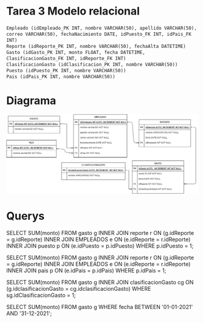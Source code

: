 
# Tarea 3 Modelo relacional

    Empleado (idEmpleado_PK INT, nombre VARCHAR(50), apellido VARCHAR(50), correo VARCHAR(50), fechaNacimiento DATE, idPuesto_FK INT, idPais_FK INT)
    Reporte (idReporte_PK INT, nombre VARCHAR(50), fechaAlta DATETIME)
    Gasto (idGasto_PK INT, monto FLOAT, fecha DATETIME, ClasificacionGasto_FK INT, idReporte_FK INT)
    ClasificacionGasto (idClasificacion_PK INT, nombre VARCHAR(50))
    Puesto (idPuesto_PK INT, nombre VARCHAR(50))
    Pais (idPais_PK INT, nombre VARCHAR(50))

# Diagrama

![Tarea3 circle logo](/imagenes/Tarea3.png "Tarea3")

# Querys

SELECT SUM(monto) FROM gasto g INNER JOIN reporte r ON (g.idReporte = g.idReporte) INNER JOIN EMPLEADOS e ON (e.idReporte = r.idReporte) INNER JOIN puesto p ON (e.idPuesto = p.idPuesto) WHERE p.idPuesto = 1; 

SELECT SUM(monto) FROM gasto g INNER JOIN reporte r ON (g.idReporte = g.idReporte) INNER JOIN EMPLEADOS e ON (e.idReporte = r.idReporte) INNER JOIN pais p ON (e.idPais = p.idPais) WHERE p.idPais = 1;

SELECT SUM(monto) FROM gasto g INNER JOIN clasificacionGasto cg ON (g.idclasificacionGasto = cg.idclasificacionGasto) WHERE sg.idClasificacionGasto = 1;

SELECT SUM(monto) FROM gasto g WHERE fecha BETWEEN '01-01-2021' AND '31-12-2021';

